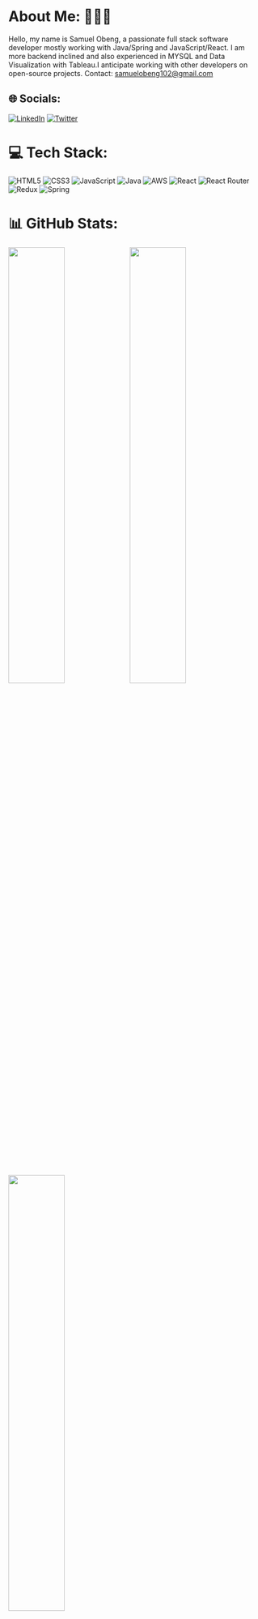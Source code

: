 #  About Me: 👨🏿‍💻
Hello, my name is Samuel Obeng, a passionate full stack software developer mostly working with Java/Spring and JavaScript/React. I am more backend inclined and also experienced in  MYSQL and Data Visualization with Tableau.I anticipate working with other developers on open-source projects. 
Contact: samuelobeng102@gmail.com


## 🌐 Socials:
[![LinkedIn](https://img.shields.io/badge/LinkedIn-%230077B5.svg?logo=linkedin&logoColor=white)](https://linkedin.com/in/samobeng14Dev) [![Twitter](https://img.shields.io/badge/Twitter-%231DA1F2.svg?logo=Twitter&logoColor=white)](https://twitter.com/samobeng14Dev) 

# 💻 Tech Stack:
![HTML5](https://img.shields.io/badge/html5-%23E34F26.svg?style=flat-square&logo=html5&logoColor=white) ![CSS3](https://img.shields.io/badge/css3-%231572B6.svg?style=flat-square&logo=css3&logoColor=white) ![JavaScript](https://img.shields.io/badge/javascript-%23323330.svg?style=flat-square&logo=javascript&logoColor=%23F7DF1E) ![Java](https://img.shields.io/badge/java-%23ED8B00.svg?style=flat-square&logo=java&logoColor=white) ![AWS](https://img.shields.io/badge/AWS-%23FF9900.svg?style=flat-square&logo=amazon-aws&logoColor=white) ![React](https://img.shields.io/badge/react-%2320232a.svg?style=flat-square&logo=react&logoColor=%2361DAFB) ![React Router](https://img.shields.io/badge/React_Router-CA4245?style=flat-square&logo=react-router&logoColor=white) ![Redux](https://img.shields.io/badge/redux-%23593d88.svg?style=flat-square&logo=redux&logoColor=white) ![Spring](https://img.shields.io/badge/spring-%236DB33F.svg?style=flat-square&logo=spring&logoColor=white)
# 📊 GitHub Stats:


<img align="left" width="47%" src="https://github-readme-stats.vercel.app/api?username=samobeng14Dev&theme=darcula&hide_border=false&include_all_commits=false&count_private=false"/>
<img align="left" width="47%" src="https://github-readme-streak-stats.herokuapp.com/?user=samobeng14Dev&theme=darcula&hide_border=false"/>
<img align="left" width="47%" src="https://github-readme-stats.vercel.app/api/top-langs/?username=samobeng14Dev&theme=darcula&hide_border=false&include_all_commits=false&count_private=false&layout=compact"/>

<!-- Proudly created with GPRM ( https://gprm.itsvg.in ) -->
